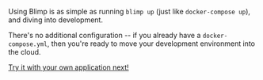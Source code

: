 Using Blimp is as simple as running `blimp up` (just like `docker-compose up`),
and diving into development.

There's no additional configuration -- if you already have a
`docker-compose.yml`, then you're ready to move your development environment
into the cloud.

[Try it with your own application next!](https://kelda.io/blimp/docs/#/getting-started)
